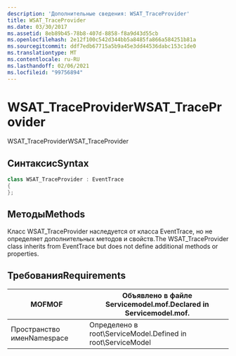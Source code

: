 ```yaml
---
description: 'Дополнительные сведения: WSAT_TraceProvider'
title: WSAT_TraceProvider
ms.date: 03/30/2017
ms.assetid: 8eb89b45-78b8-407d-8858-f8a9d43d55cb
ms.openlocfilehash: 2e12f100c542d344bb5a8485fa866a584251b81a
ms.sourcegitcommit: ddf7edb67715a5b9a45e3dd44536dabc153c1de0
ms.translationtype: MT
ms.contentlocale: ru-RU
ms.lasthandoff: 02/06/2021
ms.locfileid: "99756894"
---
```

# <a name="wsat_traceprovider"></a><span data-ttu-id="da54d-103">WSAT_TraceProvider</span><span class="sxs-lookup"><span data-stu-id="da54d-103">WSAT_TraceProvider</span></span>

<span data-ttu-id="da54d-104">WSAT_TraceProvider</span><span class="sxs-lookup"><span data-stu-id="da54d-104">WSAT_TraceProvider</span></span>  
  
## <a name="syntax"></a><span data-ttu-id="da54d-105">Синтаксис</span><span class="sxs-lookup"><span data-stu-id="da54d-105">Syntax</span></span>  
  
```csharp
class WSAT_TraceProvider : EventTrace  
{  
};  
```  
  
## <a name="methods"></a><span data-ttu-id="da54d-106">Методы</span><span class="sxs-lookup"><span data-stu-id="da54d-106">Methods</span></span>  

 <span data-ttu-id="da54d-107">Класс WSAT_TraceProvider наследуется от класса EventTrace, но не определяет дополнительных методов и свойств.</span><span class="sxs-lookup"><span data-stu-id="da54d-107">The WSAT_TraceProvider class inherits from EventTrace but does not define additional methods or properties.</span></span>  
  
## <a name="requirements"></a><span data-ttu-id="da54d-108">Требования</span><span class="sxs-lookup"><span data-stu-id="da54d-108">Requirements</span></span>  
  
|<span data-ttu-id="da54d-109">MOF</span><span class="sxs-lookup"><span data-stu-id="da54d-109">MOF</span></span>|<span data-ttu-id="da54d-110">Объявлено в файле Servicemodel.mof.</span><span class="sxs-lookup"><span data-stu-id="da54d-110">Declared in Servicemodel.mof.</span></span>|  
|---------|-----------------------------------|  
|<span data-ttu-id="da54d-111">Пространство имен</span><span class="sxs-lookup"><span data-stu-id="da54d-111">Namespace</span></span>|<span data-ttu-id="da54d-112">Определено в root\ServiceModel.</span><span class="sxs-lookup"><span data-stu-id="da54d-112">Defined in root\ServiceModel</span></span>|
